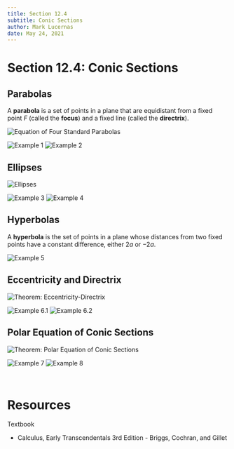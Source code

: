 ```yaml
---
title: Section 12.4
subtitle: Conic Sections
author: Mark Lucernas
date: May 24, 2021
---
```



# Section 12.4: Conic Sections

## Parabolas

A **parabola** is a set of points in a plane that are equidistant from a fixed
point $F$ (called the **focus**) and a fixed line (called the **directrix**).

![Equation of Four Standard Parabolas](../../../../../files/winter-2021/MATH-151/notes/ch-12/sec_12-4_equation_of_four_standard_parabolas.png)

![Example 1](../../../../../files/winter-2021/MATH-151/notes/ch-12/sec_12-4_example-1.png)
![Example 2](../../../../../files/winter-2021/MATH-151/notes/ch-12/sec_12-4_example-2.png)

## Ellipses

![Ellipses](../../../../../files/winter-2021/MATH-151/notes/ch-12/sec_12-4_ellipses.png)

![Example 3](../../../../../files/winter-2021/MATH-151/notes/ch-12/sec_12-4_example-3.png)
![Example 4](../../../../../files/winter-2021/MATH-151/notes/ch-12/sec_12-4_example-4.png)

## Hyperbolas

A **hyperbola** is the set of points in a plane whose distances from two fixed
points have a constant difference, either $2a$ or $-2a$.

![Example 5](../../../../../files/winter-2021/MATH-151/notes/ch-12/sec_12-4_example-5.png)

## Eccentricity and Directrix

![Theorem: Eccentricity-Directrix](../../../../../files/winter-2021/MATH-151/notes/ch-12/sec_12-4_theorem_eccentricity_directrix.png)

![Example 6.1](../../../../../files/winter-2021/MATH-151/notes/ch-12/sec_12-4_example-6.1.png)
![Example 6.2](../../../../../files/winter-2021/MATH-151/notes/ch-12/sec_12-4_example-6.2.png)

## Polar Equation of Conic Sections

![Theorem: Polar Equation of Conic Sections](../../../../../files/winter-2021/MATH-151/notes/ch-12/sec_12-4_theorem_polar_equations_of_conic_sections.png)

![Example 7](../../../../../files/winter-2021/MATH-151/notes/ch-12/sec_12-4_example-7.png)
![Example 8](../../../../../files/winter-2021/MATH-151/notes/ch-12/sec_12-4_example-8.png)


<br>

# Resources

Textbook

+ Calculus, Early Transcendentals 3rd Edition - Briggs, Cochran, and Gillet

